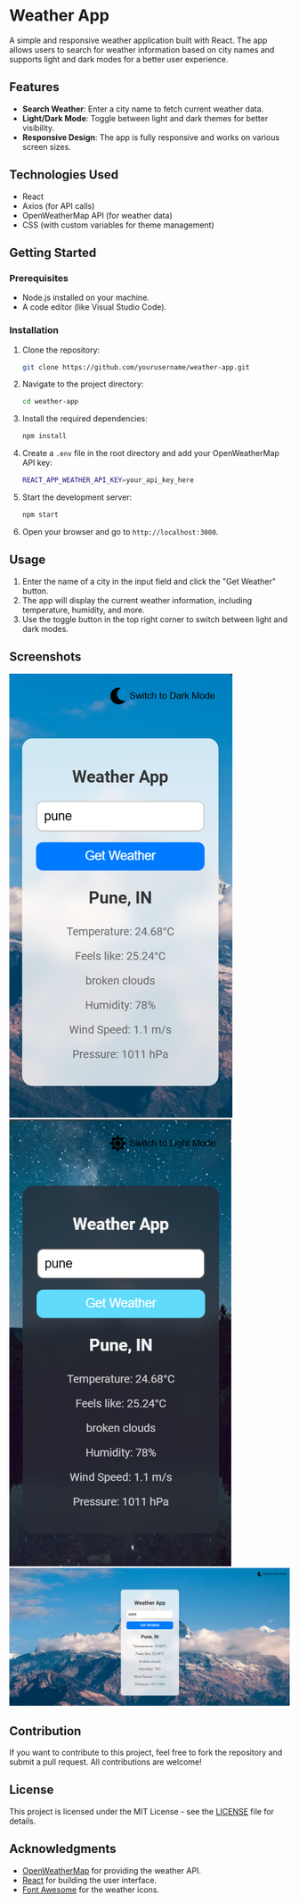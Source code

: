 # Weather App

A simple and responsive weather application built with React. The app allows users to search for weather information based on city names and supports light and dark modes for a better user experience.

## Features

- **Search Weather**: Enter a city name to fetch current weather data.
- **Light/Dark Mode**: Toggle between light and dark themes for better visibility.
- **Responsive Design**: The app is fully responsive and works on various screen sizes.

## Technologies Used

- React
- Axios (for API calls)
- OpenWeatherMap API (for weather data)
- CSS (with custom variables for theme management)

## Getting Started

### Prerequisites

- Node.js installed on your machine.
- A code editor (like Visual Studio Code).

### Installation

1. Clone the repository:

   ```bash
   git clone https://github.com/yourusername/weather-app.git
   ```

2. Navigate to the project directory:

   ```bash
   cd weather-app
   ```

3. Install the required dependencies:

   ```bash
   npm install
   ```

4. Create a `.env` file in the root directory and add your OpenWeatherMap API key:

   ```bash
   REACT_APP_WEATHER_API_KEY=your_api_key_here
   ```

5. Start the development server:

   ```bash
   npm start
   ```

6. Open your browser and go to `http://localhost:3000`.

## Usage

1. Enter the name of a city in the input field and click the "Get Weather" button.
2. The app will display the current weather information, including temperature, humidity, and more.
3. Use the toggle button in the top right corner to switch between light and dark modes.

## Screenshots

![alt text](image-2.png)
![alt text](image-3.png)
![alt text](image-1.png)
## Contribution

If you want to contribute to this project, feel free to fork the repository and submit a pull request. All contributions are welcome!

## License

This project is licensed under the MIT License - see the [LICENSE](LICENSE) file for details.

## Acknowledgments

- [OpenWeatherMap](https://openweathermap.org/) for providing the weather API.
- [React](https://reactjs.org/) for building the user interface.
- [Font Awesome](https://fontawesome.com/) for the weather icons.
